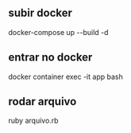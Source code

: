 ## subir docker
docker-compose up --build -d

## entrar no docker
docker container exec -it app bash

## rodar arquivo
ruby arquivo.rb
